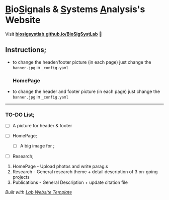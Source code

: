 
# <ins>B</ins>io<ins>S</ins>ignals & <ins>S</ins>ystems <ins>A</ins>nalysis's Website

Visit **[biosigsystlab.github.io/BioSigSystLab](https://biosigsystlab.github.io/BioSigSystLab)** 🚀

## Instructions;
* to change the header/footer picture (in each page) just change the ``banner.jpg`` in ``_config.yaml``
  ### HomePage
* to change the header and footer picture (in each page) just change the ``banner.jpg`` in ``_config.yaml``

---
### TO-DO List;
- [ ] A picture for header & footer 
- [ ] HomePage;
  - [ ] A big image for ;
- [ ] Research;


1. HomePage - Upload photos and write parag.s
2. Research - General research theme + detail description of 3 on-going projects
3. Publications - General Description + update citation file

_Built with [Lab Website Template](https://greene-lab.gitbook.io/lab-website-template-docs)_
